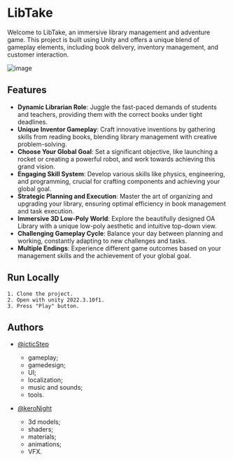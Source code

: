
# LibTake

Welcome to LibTake, an immersive library management and adventure game. This project is built using Unity and offers a unique blend of gameplay elements, including book delivery, inventory management, and customer interaction.

![image](https://github.com/IcticStep/LibTake/assets/59373161/dc88ae5d-2d3a-4117-b0a0-bad68e1aa112)

## Features

- **Dynamic Librarian Role**: Juggle the fast-paced demands of students and teachers, providing them with the correct books under tight deadlines.
- **Unique Inventor Gameplay**: Craft innovative inventions by gathering skills from reading books, blending library management with creative problem-solving.
- **Choose Your Global Goal**: Set a significant objective, like launching a rocket or creating a powerful robot, and work towards achieving this grand vision.
- **Engaging Skill System**: Develop various skills like physics, engineering, and programming, crucial for crafting components and achieving your global goal.
- **Strategic Planning and Execution**: Master the art of organizing and upgrading your library, ensuring optimal efficiency in book management and task execution.
- **Immersive 3D Low-Poly World**: Explore the beautifully designed OA Library with a unique low-poly aesthetic and intuitive top-down view.
- **Challenging Gameplay Cycle**: Balance your day between planning and working, constantly adapting to new challenges and tasks.
- **Multiple Endings**: Experience different game outcomes based on your management skills and the achievement of your global goal.

## Run Locally

    1. Clone the project.
    2. Open with unity 2022.3.10f1.
    3. Press "Play" button.

## Authors

- [@icticStep](https://www.github.com/icticStep)
    - gameplay;
    - gamedesign;
    - UI;
    - localization;
    - music and sounds;
    - tools.
      
- [@keroNight](https://www.github.com/keroNight)
    - 3d models;
    - shaders;
    - materials;
    - animations;
    - VFX.
